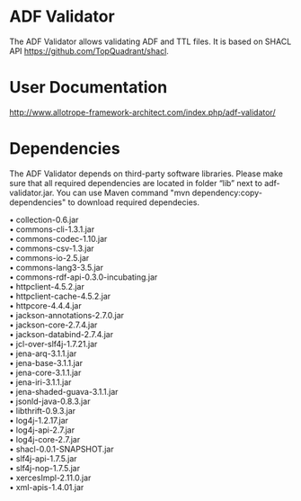 ﻿# ADF Validator
The ADF Validator allows validating ADF and TTL files. It is based on SHACL API https://github.com/TopQuadrant/shacl.

# User Documentation
http://www.allotrope-framework-architect.com/index.php/adf-validator/ 

# Dependencies
The ADF Validator depends on third-party software libraries.
Please make sure that all required dependencies are located in folder “lib” next to adf-validator.jar.
You can use Maven command "mvn dependency:copy-dependencies" to download required dependecies.<br/>  

• collection-0.6.jar<br/>
• commons-cli-1.3.1.jar<br/>
• commons-codec-1.10.jar<br/>
• commons-csv-1.3.jar<br/>
• commons-io-2.5.jar<br/>
• commons-lang3-3.5.jar<br/>
• commons-rdf-api-0.3.0-incubating.jar<br/>
• httpclient-4.5.2.jar<br/>
• httpclient-cache-4.5.2.jar<br/>
• httpcore-4.4.4.jar<br/>
• jackson-annotations-2.7.0.jar<br/>
• jackson-core-2.7.4.jar<br/>
• jackson-databind-2.7.4.jar<br/>
• jcl-over-slf4j-1.7.21.jar<br/>
• jena-arq-3.1.1.jar<br/>
• jena-base-3.1.1.jar<br/>
• jena-core-3.1.1.jar<br/>
• jena-iri-3.1.1.jar<br/>
• jena-shaded-guava-3.1.1.jar<br/>
• jsonld-java-0.8.3.jar<br/>
• libthrift-0.9.3.jar<br/>
• log4j-1.2.17.jar<br/>
• log4j-api-2.7.jar<br/>
• log4j-core-2.7.jar<br/>
• shacl-0.0.1-SNAPSHOT.jar<br/>
• slf4j-api-1.7.5.jar<br/>
• slf4j-nop-1.7.5.jar<br/>
• xercesImpl-2.11.0.jar<br/>
• xml-apis-1.4.01.jar<br/>
